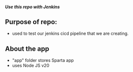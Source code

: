 ##### Use this repo with Jenkins
## Purpose of repo: 
- used to test our jenkins cicd pipeline that we are creating.
## About the app
- "app" folder stores Sparta app
- uses Node JS v20
